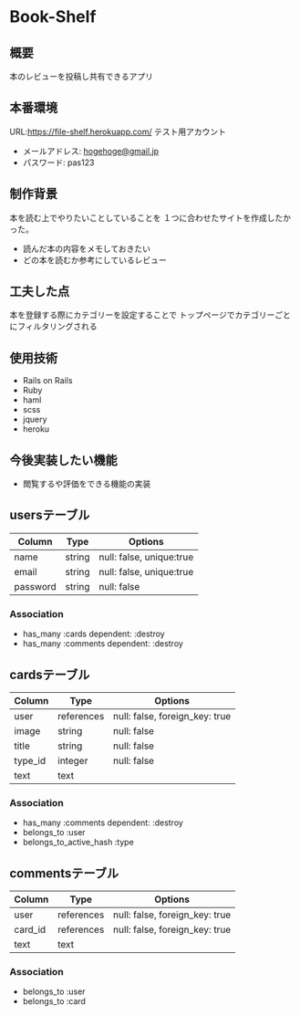 # Book-Shelf
## 概要
本のレビューを投稿し共有できるアプリ

## 本番環境
URL:https://file-shelf.herokuapp.com/
テスト用アカウント
- メールアドレス: hogehoge@gmail.jp
- パスワード: pas123

## 制作背景
本を読む上でやりたいことしていることを
１つに合わせたサイトを作成したかった。

- 読んだ本の内容をメモしておきたい
- どの本を読むか参考にしているレビュー

## 工夫した点
本を登録する際にカテゴリーを設定することで
トップページでカテゴリーごとにフィルタリングされる

## 使用技術
- Rails on Rails
- Ruby
- haml
- scss
- jquery
- heroku

## 今後実装したい機能
- 閲覧するや評価をできる機能の実装

## usersテーブル

|Column|Type|Options|
|------|----|-------|
|name|string|null: false, unique:true|
|email|string|null: false, unique:true|
|password|string|null: false|

### Association
- has_many :cards dependent: :destroy
- has_many :comments dependent: :destroy

## cardsテーブル

|Column|Type|Options|
|------|----|-------|
|user|references|null: false, foreign_key: true|
|image|string|null: false|
|title|string|null: false|
|type_id|integer|null: false|
|text|text||


### Association
- has_many :comments dependent: :destroy
- belongs_to :user
- belongs_to_active_hash :type

## commentsテーブル

|Column|Type|Options|
|------|----|-------|
|user|references|null: false, foreign_key: true|
|card_id|references|null: false, foreign_key: true|
|text|text||

### Association
- belongs_to :user
- belongs_to :card
